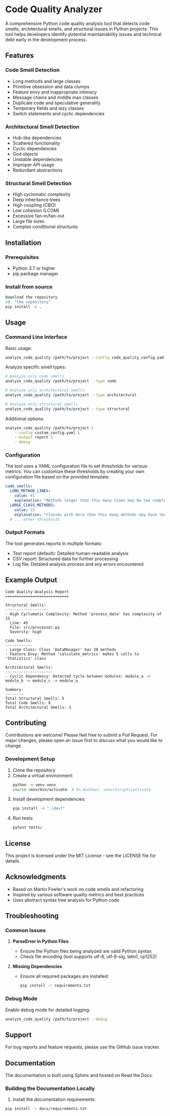 # Code Quality Analyzer

A comprehensive Python code quality analysis tool that detects code smells, architectural smells, and structural issues in Python projects. This tool helps developers identify potential maintainability issues and technical debt early in the development process.

## Features

### Code Smell Detection
- Long methods and large classes
- Primitive obsession and data clumps
- Feature envy and inappropriate intimacy
- Message chains and middle man classes
- Duplicate code and speculative generality
- Temporary fields and lazy classes
- Switch statements and cyclic dependencies

### Architectural Smell Detection
- Hub-like dependencies
- Scattered functionality
- Cyclic dependencies
- God objects
- Unstable dependencies
- Improper API usage
- Redundant abstractions

### Structural Smell Detection
- High cyclomatic complexity
- Deep inheritance trees
- High coupling (CBO)
- Low cohesion (LCOM)
- Excessive fan-in/fan-out
- Large file sizes
- Complex conditional structures

## Installation

### Prerequisites
- Python 3.7 or higher
- pip package manager

### Install from source
```bash
Download the repository
cd  "the_repository"
pip install -e .
```

## Usage

### Command Line Interface

Basic usage:
```bash
analyze_code_quality /path/to/project --config code_quality_config.yaml
```

Analyze specific smell types:
```bash
# Analyze only code smells
analyze_code_quality /path/to/project --type code

# Analyze only architectural smells
analyze_code_quality /path/to/project --type architectural

# Analyze only structural smells
analyze_code_quality /path/to/project --type structural
```

Additional options:
```bash
analyze_code_quality /path/to/project \
    --config custom_config.yaml \
    --output report \
    --debug
```

### Configuration

The tool uses a YAML configuration file to set thresholds for various metrics. You can customize these thresholds by creating your own configuration file based on the provided template:

```yaml
code_smells:
  LONG_METHOD_LINES:
    value: 45
    explanation: "Methods longer than this many lines may be too complex"
  LARGE_CLASS_METHODS:
    value: 15
    explanation: "Classes with more than this many methods may have too many responsibilities"
  # ... other thresholds
```

### Output Formats

The tool generates reports in multiple formats:

- Text report (default): Detailed human-readable analysis
- CSV report: Structured data for further processing
- Log file: Detailed analysis process and any errors encountered

## Example Output

```text
Code Quality Analysis Report
============================

Structural Smells:
-------------------
- High Cyclomatic Complexity: Method 'process_data' has complexity of 15
  Line: 45
  File: src/processor.py
  Severity: high

Code Smells:
------------
- Large Class: Class 'DataManager' has 20 methods
- Feature Envy: Method 'calculate_metrics' makes 5 calls to 'Statistics' class

Architectural Smells:
---------------------
- Cyclic Dependency: Detected cycle between modules: module_a -> module_b -> module_c -> module_a

Summary:
--------
Total Structural Smells: 5
Total Code Smells: 8
Total Architectural Smells: 3
```

## Contributing

Contributions are welcome! Please feel free to submit a Pull Request. For major changes, please open an issue first to discuss what you would like to change.

### Development Setup

1. Clone the repository
2. Create a virtual environment:
   ```bash
   python -m venv venv
   source venv/bin/activate  # On Windows: venv\Scripts\activate
   ```
3. Install development dependencies:
   ```bash
   pip install -e ".[dev]"
   ```
4. Run tests:
   ```bash
   pytest tests/
   ```

## License

This project is licensed under the MIT License - see the LICENSE file for details.

## Acknowledgments

- Based on Martin Fowler's work on code smells and refactoring
- Inspired by various software quality metrics and best practices
- Uses abstract syntax tree analysis for Python code

## Troubleshooting

### Common Issues

1. **ParseError in Python Files**
   - Ensure the Python files being analyzed are valid Python syntax
   - Check file encoding (tool supports utf-8, utf-8-sig, latin1, cp1252)

2. **Missing Dependencies**
   - Ensure all required packages are installed:
     ```bash
     pip install -r requirements.txt
     ```

### Debug Mode

Enable debug mode for detailed logging:
```bash
analyze_code_quality /path/to/project --debug
```

## Support

For bug reports and feature requests, please use the GitHub issue tracker.

## Documentation

The documentation is built using Sphinx and hosted on Read the Docs.

### Building the Documentation Locally

1. Install the documentation requirements:
```bash
pip install -r docs/requirements.txt
```
